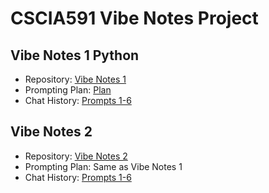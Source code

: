 # CSCIA591 Vibe Notes Project

## Vibe Notes 1 Python

- Repository: [Vibe Notes 1](https://github.com/jfmario/CSCIA591-VibeNotes1)
- Prompting Plan: [Plan](./VibeNotes1/PromptingPlan.md)
- Chat History: [Prompts 1-6](./VibeNotes1/prompts1-6.md)

## Vibe Notes 2

- Repository: [Vibe Notes 2](https://github.com/jfmario/CSCIA591-VibeNotes2)
- Prompting Plan: Same as Vibe Notes 1
- Chat History: [Prompts 1-6](./VibeNotes1/prompts1-6.md)